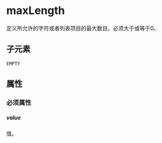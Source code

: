 # maxLength

定义所允许的字符或者列表项目的最大数目。必须大于或等于0。

## 子元素

```
EMPTY
```

## 属性

### 必须属性

##### value	

值。
